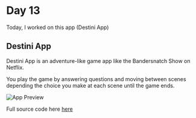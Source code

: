 # Day 13

Today, I worked on this app (Destini App)

## Destini App

Destini App is an adventure-like game app like the Bandersnatch Show on Netflix.

You play the game by answering questions and moving between scenes depending the choice you make at each scene until the game ends.

![App Preview](Day13/assets/destini_app.gif)

Full source code here [here](https://github.com/PiusSunday/destini_app)
